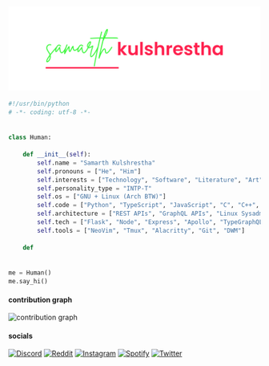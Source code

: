 ![samarth kulshrestha](./header.png)

```python
#!/usr/bin/python
# -*- coding: utf-8 -*-


class Human:

    def __init__(self):
        self.name = "Samarth Kulshrestha"
        self.pronouns = ["He", "Him"]
        self.interests = ["Technology", "Software", "Literature", "Art", "Mathematics", "Physics"]
        self.personality_type = "INTP-T"
        self.os = ["GNU + Linux (Arch BTW)"]
        self.code = ["Python", "TypeScript", "JavaScript", "C", "C++", "HTML", "CSS"]
        self.architecture = ["REST APIs", "GraphQL APIs", "Linux Sysadmin", "Frontend"]
        self.tech = ["Flask", "Node", "Express", "Apollo", "TypeGraphQL", "React", "Next"]
        self.tools = ["NeoVim", "Tmux", "Alacritty", "Git", "DWM"]

    def 


me = Human()
me.say_hi()
```

#### contribution graph
![contribution graph](https://activity-graph.herokuapp.com/graph?username=samarthkulshrestha&bg_color=33354A&color=7AA2F7&line=AD8EE6&point=A8B0D6&hide_border=true)


#### socials

[![Discord](https://img.shields.io/badge/Discord-5865F2?style=for-the-badge&logo=discord&logoColor=white)](https://discord.com/users/702168378806370375/)
[![Reddit](https://img.shields.io/badge/Reddit-FF4500?style=for-the-badge&logo=reddit&logoColor=white)](https://www.reddit.com/user/samarthkulshrestha)
[![Instagram](https://img.shields.io/badge/Instagram-E4405F.svg?style=for-the-badge&logo=Instagram&logoColor=white)](https://www.instagram.com/_zamarth_/)
[![Spotify](https://img.shields.io/badge/Spotify-1ED760?style=for-the-badge&logo=spotify&logoColor=white)](https://open.spotify.com/user/bjilri80ywhparj4zbzndthc9)
[![Twitter](https://img.shields.io/badge/Twitter-1DA1F2.svg?style=for-the-badge&logo=Twitter&logoColor=white)](https://twitter.com/zzamarth)
